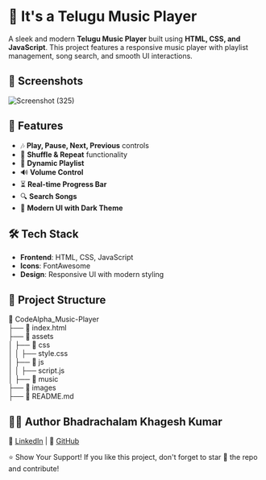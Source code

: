 # 🎵 It's a Telugu Music Player

A sleek and modern **Telugu Music Player** built using **HTML, CSS, and JavaScript**. This project features a responsive music player with playlist management, song search, and smooth UI interactions.

## 📸 Screenshots

![Screenshot (325)](https://github.com/user-attachments/assets/6949e85d-a46e-4a9f-995d-354bef16f3b0)

## 🚀 Features

- 🎶 **Play, Pause, Next, Previous** controls
- 🔀 **Shuffle & Repeat** functionality
- 📜 **Dynamic Playlist**
- 🔊 **Volume Control**
- ⏳ **Real-time Progress Bar**
- 🔍 **Search Songs**
- 🎨 **Modern UI with Dark Theme**


## 🛠️ Tech Stack

- **Frontend**: HTML, CSS, JavaScript
- **Icons**: FontAwesome
- **Design**: Responsive UI with modern styling

## 📂 Project Structure

📂 CodeAlpha_Music-Player  
├── 📜 index.html             
├── 📂 assets                  
│   ├── 📂 css                
│   │   ├── style.css         
│   ├── 📂 js                  
│   │   ├── script.js          
│   ├── 📂 music               
├── 📂 images                  
├── 📜 README.md              


## 👨‍💻 Author Bhadrachalam Khagesh Kumar

🔗 [LinkedIn](https://www.linkedin.com/in/b-khagesh-kumar/) | 🐙 [GitHub](https://github.com/khagesh-kumar)

⭐ Show Your Support!
If you like this project, don't forget to star 🌟 the repo and contribute!
